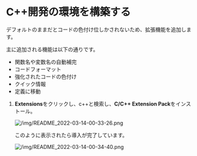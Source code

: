 # C++開発の環境を構築する

デフォルトのままだとコードの色付け位しかされないため、拡張機能を追加します。

主に追加される機能は以下の通りです。

- 関数名や変数名の自動補完
- コードフォーマット
- 強化されたコードの色付け
- クイック情報
- 定義に移動

1. **Extensions**をクリックし、c++と検索し、**C/C++ Extension Pack**をインストール。

    ![/img/README_2022-03-14-00-33-26.png](/img/README_2022-03-14-00-33-26.png)

    このように表示されたら導入が完了しています。

    ![/img/README_2022-03-14-00-34-40.png](/img/README_2022-03-14-00-34-40.png)
